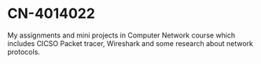 # CN-4014022
My assignments and mini projects in Computer Network course which includes CICSO Packet tracer, Wireshark and some research about network protocols. 
